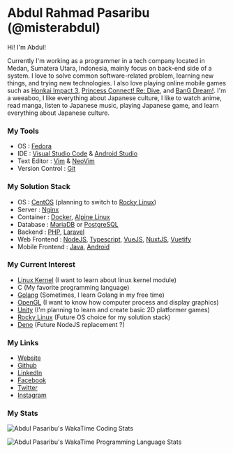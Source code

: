 # Abdul Rahmad Pasaribu (@misterabdul)

Hi! I'm Abdul!

Currently I'm working as a programmer in a tech company located in Medan, Sumatera Utara, Indonesia, mainly focus on back-end side of a system. I love to solve common software-related problem, learning new things, and trying new technologies. I also love playing online mobile games such as [Honkai Impact 3](https://honkaiimpact3.mihoyo.com/asia/en-us/home), [Princess Connect! Re: Dive](https://www.crunchyroll.com/games/princessconnectredive/index.html), and [BanG Dream!](https://en.bang-dream.com/). I'm a weeaboo, I like everything about Japanese culture, I like to watch anime, read manga, listen to Japanese music, playing Japanese game, and learn everything about Japanese culture.

### My Tools

- OS : [Fedora](https://getfedora.org/)
- IDE : [Visual Studio Code](https://code.visualstudio.com/) & [Android Studio](https://developer.android.com/studio)
- Text Editor : [Vim](https://www.vim.org/) & [NeoVim](https://neovim.io/)
- Version Control : [Git](https://git-scm.com/)

### My Solution Stack

- OS : [CentOS](https://www.centos.org/) (planning to switch to [Rocky Linux](https://rockylinux.org/))
- Server : [Nginx](https://nginx.org/en/)
- Container : [Docker](https://www.docker.com/), [Alpine Linux](https://hub.docker.com/_/alpine/)
- Database : [MariaDB](https://mariadb.org/) or [PostgreSQL](https://www.postgresql.org/)
- Backend : [PHP](https://www.php.net/), [Laravel](https://laravel.com/)
- Web Frontend : [NodeJS](https://nodejs.org/en/), [Typescript](https://www.typescriptlang.org/), [VueJS](https://vuejs.org/), [NuxtJS](https://nuxtjs.org/), [Vuetify](https://vuetifyjs.com/)
- Mobile Frontend : [Java](https://www.java.com/en/), [Android](https://www.android.com/)

### My Current Interest

- [Linux Kernel](https://github.com/torvalds/linux) (I want to learn about linux kernel module)
- C (My favorite programming language)
- [Golang](https://golang.org/) (Sometimes, I learn Golang in my free time)
- [OpenGL](https://www.opengl.org/) (I want to know how computer process and display graphics)
- [Unity](https://unity.com/) (I'm planning to learn and create basic 2D platformer games)
- [Rocky Linux](https://rockylinux.org/) (Future OS choice for my solution stack)
- [Deno](https://deno.land/) (Future NodeJS replacement ?)

### My Links

- [Website](https://misterabdul.github.io/)
- [Github](https://github.com/misterabdul)
- [LinkedIn](https://www.linkedin.com/in/abdulpasaribu/)
- [Facebook](https://www.facebook.com/abdulrahmadpasaribu)
- [Twitter](https://twitter.com/abdulrpasaribu)
- [Instagram](https://www.instagram.com/abdulrahmadpasaribu/)

### My Stats

![Abdul Pasaribu's WakaTime Coding Stats](https://wakatime.com/share/@misterabdul/77ddcfed-94ab-44a9-9d1f-f84c10123ebe.svg)

![Abdul Pasaribu's WakaTime Programming Language Stats](https://wakatime.com/share/@misterabdul/487e93c8-0a58-420b-966a-cb1e3ede313e.svg)
